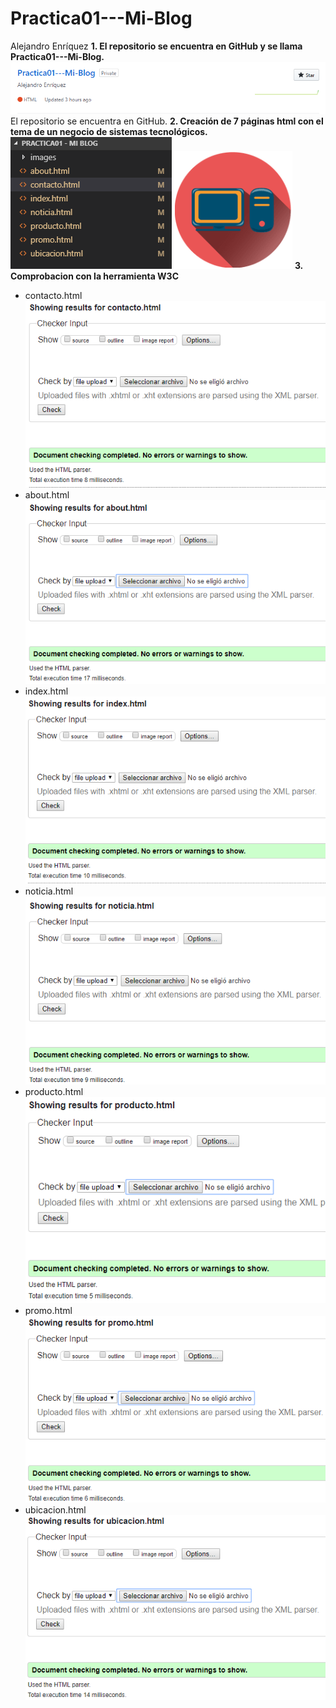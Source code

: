 # Practica01---Mi-Blog
Alejandro Enríquez
**1. El repositorio se encuentra en GitHub y se llama Practica01---Mi-Blog.** 
![](images/i1.png)
El repositorio se encuentra en GitHub.
**2. Creación de 7 páginas html con el tema de un negocio de sistemas tecnológicos.**
![](images/i2.png)
![](images/i3.png)
**3.	Comprobacion con la herramienta W3C**
- contacto.html
![](images/i4.png)
- about.html
![](images/i5.png)
- index.html
![](images/i6.png)
- noticia.html
![](images/i7.png)
- producto.html
![](images/i8.png)
- promo.html
![](images/i9.png)
- ubicacion.html
![](images/i10.png)


